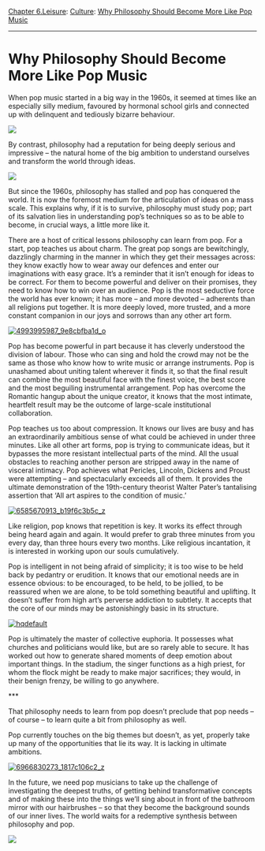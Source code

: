 [Chapter 6.Leisure](https://www.theschooloflife.com/thebookoflife/category/leisure/): [Culture](https://www.theschooloflife.com/thebookoflife/category/leisure/culture/): [Why Philosophy Should Become More Like Pop Music](https://www.theschooloflife.com/thebookoflife/philosophy-and-pop/)

* * *

# Why Philosophy Should Become More Like Pop Music

When pop music started in a big way in the 1960s, it seemed at times like an especially silly medium, favoured by hormonal school girls and connected up with delinquent and tediously bizarre behaviour.&nbsp;

![](http://cdn.theatlantic.com/assets/media/img/photo/2014/05/1964-beatlemania/b37_40818023/main_900.jpg?1420504212)

By contrast, philosophy had a reputation for being deeply serious and impressive&nbsp;– the natural home of the big ambition to understand ourselves and transform the world through ideas.

![](http://www.thestar.com/content/dam/thestar/news/canada/2012/05/22/mounties_kept_eye_on_jeanpaul_sartre_documents_show/sartre_inoffice.jpeg)

But since the 1960s, philosophy has stalled and pop has conquered the world. It is now the foremost medium for the articulation of ideas on a mass scale. This explains why, if it is to survive, philosophy must study pop; part of its salvation lies in understanding pop’s techniques so as to be able to become, in crucial ways, a little more like it.

There are a host of critical lessons philosophy can learn from pop. For a start, pop teaches us about charm. The great pop songs are bewitchingly, dazzlingly charming in the manner in which they get their messages across: they know exactly how to wear away our defences and enter our imaginations with easy grace. It’s a reminder that it isn’t enough for ideas to be correct. For them to become powerful and deliver on their promises, they need to know how to win over an audience. Pop is the most seductive force the world has ever known; it has more – and more devoted – adherents than all religions put together. It is more deeply loved, more trusted, and a more constant companion in our joys and sorrows than any other art form.

[![4993995987_9e8cbfba1d_o](https://www.theschooloflife.com/thebookoflife/wp-content/uploads/2015/11/4993995987_9e8cbfba1d_o.jpg)](http://www.thebookoflife.org/wp-content/uploads/2015/11/4993995987_9e8cbfba1d_o.jpg)

Pop has become powerful in part because it has cleverly understood the division of labour. Those who can sing and hold the crowd may not be the same as those who know how to write music or arrange instruments. Pop is unashamed about uniting talent wherever it finds it, so that the final result can combine the most beautiful face with the finest voice, the best score and the most beguiling instrumental arrangement. Pop has overcome the Romantic hangup about the unique creator, it knows that the most intimate, heartfelt result may be the outcome of large-scale institutional collaboration.

Pop teaches us too about compression. It knows our lives are busy and has an extraordinarily ambitious sense of what could be achieved in under three minutes. Like all other art forms, pop is trying to communicate ideas, but it bypasses the more resistant intellectual parts of the mind. All the usual obstacles to reaching another person are stripped away in the name of visceral intimacy. Pop achieves what Pericles, Lincoln, Dickens and Proust were attempting – and spectacularly exceeds all of them. It provides the ultimate demonstration of the 19th-century theorist Walter Pater’s tantalising assertion that ‘All art aspires to the condition of music.’

[![6585670913_b19f6c3b5c_z](https://www.theschooloflife.com/thebookoflife/wp-content/uploads/2015/11/6585670913_b19f6c3b5c_z.jpg)](http://www.thebookoflife.org/wp-content/uploads/2015/11/6585670913_b19f6c3b5c_z.jpg)

Like religion, pop knows that repetition is key. It works its effect through being heard again and again. It would prefer to grab three minutes from you every day, than three hours every two months. Like religious incantation, it is interested in working upon our souls cumulatively.

Pop is intelligent in not being afraid of simplicity; it is too wise to be held back by pedantry or erudition. It knows that our emotional needs are in essence obvious: to be encouraged, to be held, to be jollied, to be reassured when we are alone, to be told something beautiful and uplifting. It doesn’t suffer from high art’s perverse addiction to subtlety. It accepts that the core of our minds may be astonishingly basic in its structure.

[![hqdefault](https://www.theschooloflife.com/thebookoflife/wp-content/uploads/2015/11/hqdefault.jpg)](http://www.thebookoflife.org/wp-content/uploads/2015/11/hqdefault.jpg)

Pop is ultimately the master of collective euphoria. It possesses what churches and politicians would like, but are so rarely able to secure. It has worked out how to generate shared moments of deep emotion about important things. In the stadium, the singer functions as a high priest, for whom the flock might be ready to make major sacrifices; they would, in their benign frenzy, be willing to go anywhere.

\*\*\*

That philosophy needs to learn from pop doesn’t preclude that pop needs – of course – to learn quite a bit from philosophy as well.

Pop currently touches on the big themes but doesn’t, as yet, properly take up many of the opportunities that lie its way. It is lacking in ultimate ambitions.

[![6966830273_1817c106c2_z](https://www.theschooloflife.com/thebookoflife/wp-content/uploads/2015/11/6966830273_1817c106c2_z.jpg)](http://www.thebookoflife.org/wp-content/uploads/2015/11/6966830273_1817c106c2_z.jpg)

In the future, we need pop musicians to take up the challenge of investigating the deepest truths, of getting behind transformative concepts and of making these into the things we’ll sing about in front of the bathroom mirror with our hairbrushes – so that they become the background sounds of our inner lives. The world waits for a redemptive synthesis between philosophy and pop.

[![](https://img.youtube.com/vi/9ypg71Aixwc/0.jpg)](https://www.youtube.com/embed/9ypg71Aixwc '')
